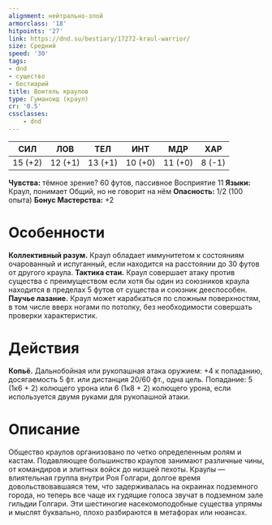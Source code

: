 ```yaml
---
alignment: нейтрально-злой
armorclass: '18'
hitpoints: '27'
link: https://dnd.su/bestiary/17272-kraul-warrior/
size: Средний
speed: '30'
tags:
- dnd
- существо
- бестиарий
title: Воитель краулов
type: Гуманоид (краул)
cr: '0.5'
cssclasses:
    - dnd
---
```



| СИЛ | ЛОВ | ТЕЛ | ИНТ | МДР | ХАР |
|---|---|---|---|---|---|
| 15 (+2) | 12 (+1) | 13 (+1) | 10 (+0) | 11 (+0) | 8 (-1) |
**Чувства:** тёмное зрение? 60 футов, пассивное Восприятие 11
**Языки:** Краул, понимает Общий, но не говорит на нём
**Опасность:** 1/2 (100 опыта)
**Бонус Мастерства:** +2


# Особенности
**Коллективный разум.** Краул обладает иммунитетом к состояниям очарованный и испуганный, если находится на расстоянии до 30 футов от другого краула.
**Тактика стаи.** Краул совершает атаку против существа с преимуществом если хотя бы один из союзников краула находится в пределах 5 футов от существа и союзник дееспособен.
**Паучье лазание.** Краул может карабкаться по сложным поверхностям, в том числе вверх ногами по потолку, без необходимости совершать проверки характеристик.


# Действия
**Копьё.** Дальнобойная или рукопашная атака оружием: +4 к попаданию, досягаемость 5 фт. или дистанция 20/60 фт., одна цель. Попадание: 5 (1к6 + 2) колющего урона или 6 (1к8 + 2) колющего урона, если используется двумя руками для рукопашной атаки.


# Описание
Общество краулов организовано по четко определенным ролям и кастам. Подавляющее большинство краулов занимают различные чины, от командиров и элитных войск до низшей пехоты.    Краулы — влиятельная группа внутри Роя Голгари, долгое время довольствовавшаяся тем, что задерживалась на окраинах подземного города, но теперь все чаще их гудящие голоса звучат в подземном зале гильдии Голгари. Эти шестиногие насекомоподобные существа упрямы и мыслят буквально, плохо разбираются в метафорах или нюансах.